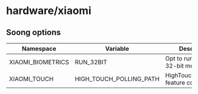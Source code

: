 # hardware/xiaomi

## Soong options

| Namespace | Variable | Description | Default |
| --------- | -------- | ----------- | ------- |
| XIAOMI_BIOMETRICS | RUN_32BIT | Opt to run service in 32-bit mode only | false |
| XIAOMI_TOUCH | HIGH_TOUCH_POLLING_PATH | HighTouchPollingRate feature control path | |
